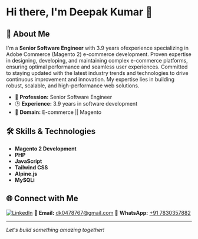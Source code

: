 # Hi there, I'm Deepak Kumar 👋

## 🚀 About Me

I'm a **Senior Software Engineer** with 3.9 years ofexperience specializing in Adobe Commerce (Magento 2) e-commerce development. Proven expertise in designing, developing, and maintaining complex e-commerce platforms, ensuring optimal performance and seamless user experiences. Committed to staying updated with the latest industry trends and technologies to drive continuous improvement and innovation. My expertise lies in building robust, scalable, and high-performance web solutions.

- 💼 **Profession:** Senior Software Engineer
- 🕒 **Experience:** 3.9 years in software development
- 🛒 **Domain:** E-commerce || Magento

## 🛠️ Skills & Technologies

- **Magento 2 Development**
- **PHP**
- **JavaScript**
- **Tailwind CSS**
- **Alpine.js**
- **MySQLi**

## 🌐 Connect with Me

[![LinkedIn](https://img.shields.io/badge/LinkedIn-blue?logo=linkedin)](https://www.linkedin.com/in/deepak-kumar-b8902b1b3)  📧 **Email:** dk0478767@gmail.com  💬 **WhatsApp:** [+91 7830357882](https://wa.me/917830357882)

---

<!--
Feel free to reach out for collaborations, open source projects, or just to connect!
-->

*Let's build something amazing together!*
